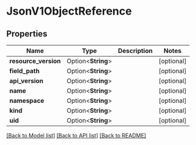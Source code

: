 # JsonV1ObjectReference

## Properties

Name | Type | Description | Notes
------------ | ------------- | ------------- | -------------
**resource_version** | Option<**String**> |  | [optional]
**field_path** | Option<**String**> |  | [optional]
**api_version** | Option<**String**> |  | [optional]
**name** | Option<**String**> |  | [optional]
**namespace** | Option<**String**> |  | [optional]
**kind** | Option<**String**> |  | [optional]
**uid** | Option<**String**> |  | [optional]

[[Back to Model list]](../README.md#documentation-for-models) [[Back to API list]](../README.md#documentation-for-api-endpoints) [[Back to README]](../README.md)


